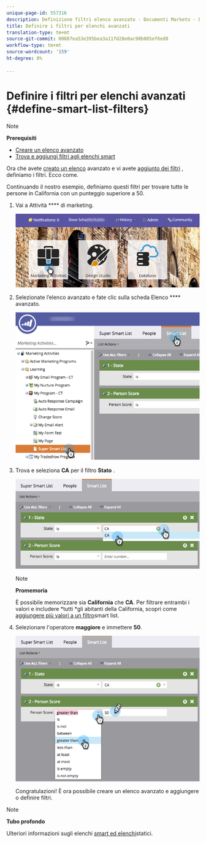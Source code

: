 ```yaml
---
unique-page-id: 557316
description: Definizione filtri elenco avanzato - Documenti Marketo - Documentazione prodotto
title: Definire i filtri per elenchi avanzati
translation-type: tm+mt
source-git-commit: 00887ea53e395bea3a11fd28e0ac98b085ef6ed8
workflow-type: tm+mt
source-wordcount: '159'
ht-degree: 0%

---
```



# Definire i filtri per elenchi avanzati {#define-smart-list-filters}

>[!NOTE]
>
>**Prerequisiti**
>
>* [Creare un elenco avanzato](create-a-smart-list.md)
>* [Trova e aggiungi filtri agli elenchi smart](find-and-add-filters-to-a-smart-list.md)

>



Ora che avete [creato un elenco](create-a-smart-list.md) avanzato e vi avete [aggiunto dei filtri](find-and-add-filters-to-a-smart-list.md) , definiamo i filtri. Ecco come.

Continuando il nostro esempio, definiamo questi filtri per trovare tutte le persone in California con un punteggio superiore a 50.

1. Vai a Attività **** di marketing.

   ![](assets/login-marketing-activities-1.png)

1. Selezionate l’elenco avanzato e fate clic sulla scheda Elenco **** avanzato.

   ![](assets/smarlist-choosefilters.png)

1. Trova e seleziona **CA** per il filtro **Stato** .

   ![](assets/smartlistdefinefilters.png)

   >[!NOTE]
   >
   >**Promemoria**
   >
   >
   >È possibile memorizzare sia **California** che **CA**. Per filtrare entrambi i valori e includere *tutti *gli abitanti della California, scopri come [aggiungere più valori a un filtro](../../../../product-docs/core-marketo-concepts/smart-lists-and-static-lists/using-smart-lists/add-multiple-values-to-a-smart-list-filter.md)smart list.

1. Selezionare l&#39;operatore **maggiore** e immettere **50**.

   ![](assets/smartlistfilter-personscore.png)

   Congratulazioni! È ora possibile creare un elenco avanzato e aggiungere o definire filtri.

>[!NOTE]
>
>**Tubo profondo**
>
>Ulteriori informazioni sugli elenchi [smart ed elenchi](http://docs.marketo.com/display/docs/smart+lists+and+static+lists)statici.

